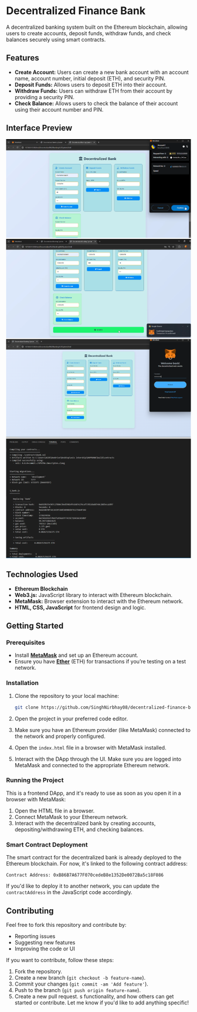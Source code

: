 # Decentralized Finance Bank

A decentralized banking system built on the Ethereum blockchain, allowing users to create accounts, deposit funds, withdraw funds, and check balances securely using smart contracts.

## Features

- **Create Account:** Users can create a new bank account with an account name, account number, initial deposit (ETH), and security PIN.
- **Deposit Funds:** Allows users to deposit ETH into their account.
- **Withdraw Funds:** Users can withdraw ETH from their account by providing a security PIN.
- **Check Balance:** Allows users to check the balance of their account using their account number and PIN.

## Interface Preview
![First Image](images/img_6.png)
![Second Image](images/img_5.png)
![Third Image](images/img_4.png)
![Last Image](images/img_3.png)


## Technologies Used

- **Ethereum Blockchain**
- **Web3.js:** JavaScript library to interact with Ethereum blockchain.
- **MetaMask:** Browser extension to interact with the Ethereum network.
- **HTML, CSS, JavaScript** for frontend design and logic.

## Getting Started

### Prerequisites

- Install **[MetaMask](https://metamask.io/)** and set up an Ethereum account.
- Ensure you have **[Ether](https://faucet.metamask.io/)** (ETH) for transactions if you’re testing on a test network.

### Installation

1. Clone the repository to your local machine:

   ```bash
   git clone https://github.com/SinghNirbhay08/decentralized-finance-bank.git
   ```

2. Open the project in your preferred code editor.

3. Make sure you have an Ethereum provider (like MetaMask) connected to the network and properly configured.

4. Open the `index.html` file in a browser with MetaMask installed.

5. Interact with the DApp through the UI. Make sure you are logged into MetaMask and connected to the appropriate Ethereum network.

### Running the Project

This is a frontend DApp, and it's ready to use as soon as you open it in a browser with MetaMask:

1. Open the HTML file in a browser.
2. Connect MetaMask to your Ethereum network.
3. Interact with the decentralized bank by creating accounts, depositing/withdrawing ETH, and checking balances.

### Smart Contract Deployment

The smart contract for the decentralized bank is already deployed to the Ethereum blockchain. For now, it's linked to the following contract address:

```text
Contract Address: 0xB86B7A677F070cedeB8e1352De0072Ba5c18F086
```

If you'd like to deploy it to another network, you can update the `contractAddress` in the JavaScript code accordingly.

## Contributing

Feel free to fork this repository and contribute by:

- Reporting issues
- Suggesting new features
- Improving the code or UI

If you want to contribute, follow these steps:

1. Fork the repository.
2. Create a new branch (`git checkout -b feature-name`).
3. Commit your changes (`git commit -am 'Add feature'`).
4. Push to the branch (`git push origin feature-name`).
5. Create a new pull request.
s functionality, and how others can get started or contribute. Let me know if you'd like to add anything specific!
